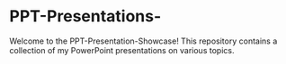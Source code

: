 # PPT-Presentations-
Welcome to the PPT-Presentation-Showcase! This repository contains a collection of my PowerPoint presentations on various topics.
